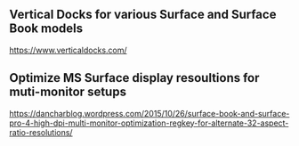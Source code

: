 

## Vertical Docks for various Surface and Surface Book models

https://www.verticaldocks.com/

## Optimize MS Surface display resoultions for muti-monitor setups

https://dancharblog.wordpress.com/2015/10/26/surface-book-and-surface-pro-4-high-dpi-multi-monitor-optimization-regkey-for-alternate-32-aspect-ratio-resolutions/